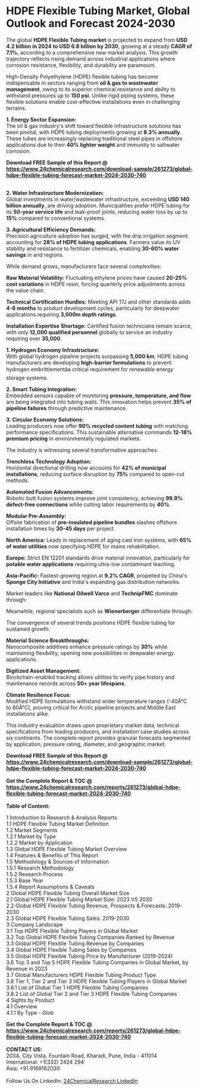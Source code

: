 <h1>HDPE Flexible Tubing Market, Global Outlook and Forecast 2024-2030</h1><p>The global <strong>HDPE Flexible Tubing market</strong> is projected to expand from <strong>USD 4.2 billion in 2024 to USD 6.8 billion by 2030</strong>, growing at a steady <strong>CAGR of 7.1%</strong>, according to a comprehensive new market analysis. This growth trajectory reflects rising demand across industrial applications where corrosion resistance, flexibility, and durability are paramount.</p><p>High-Density Polyethylene (HDPE) flexible tubing has become indispensable in sectors ranging from <strong>oil &amp; gas to wastewater management</strong>, owing to its superior chemical resistance and ability to withstand pressures up to <strong>150 psi</strong>. Unlike rigid piping systems, these flexible solutions enable cost-effective installations even in challenging terrains.</p><p><strong>1. Energy Sector Expansion:</strong><br>
The oil &amp; gas industry's shift toward flexible infrastructure solutions has been pivotal, with HDPE tubing deployments growing at <strong>8.3% annually</strong>. These tubes are increasingly replacing traditional steel pipes in offshore applications due to their <strong>40% lighter weight</strong> and immunity to saltwater corrosion.</p><div><b>Download FREE Sample of this Report @ 
            <a href="https://www.24chemicalresearch.com/download-sample/261273/global-hdpe-flexible-tubing-forecast-market-2024-2030-740">
            https://www.24chemicalresearch.com/download-sample/261273/global-hdpe-flexible-tubing-forecast-market-2024-2030-740</a></b></div><br><p><strong>2. Water Infrastructure Modernization:</strong><br>
Global investments in water/wastewater infrastructure, exceeding <strong>USD 140 billion annually</strong>, are driving adoption. Municipalities prefer HDPE tubing for its <strong>50-year service life</strong> and leak-proof joints, reducing water loss by up to <strong>15%</strong> compared to conventional systems.</p><p><strong>3. Agricultural Efficiency Demands:</strong><br>
Precision agriculture adoption has surged, with the drip irrigation segment accounting for <strong>28% of HDPE tubing applications</strong>. Farmers value its UV stability and resistance to fertilizer chemicals, enabling <strong>30-60% water savings</strong> in arid regions.</p><p>While demand grows, manufacturers face several complexities:</p><p><strong>Raw Material Volatility:</strong> Fluctuating ethylene prices have caused <strong>20-25% cost variations</strong> in HDPE resin, forcing quarterly price adjustments across the value chain.</p><p><strong>Technical Certification Hurdles:</strong> Meeting API 17J and other standards adds <strong>4-6 months</strong> to product development cycles, particularly for deepwater applications requiring <strong>3,000m depth ratings</strong>.</p><p><strong>Installation Expertise Shortage:</strong> Certified fusion technicians remain scarce, with only <strong>12,000 qualified personnel</strong> globally to service an industry requiring over <strong>35,000</strong>.</p><p><strong>1. Hydrogen Economy Infrastructure:</strong><br>
With global hydrogen pipeline projects surpassing <strong>5,000 km</strong>, HDPE tubing manufacturers are developing <strong>high-barrier formulations</strong> to prevent hydrogen embrittlementâa critical requirement for renewable energy storage systems.</p><p><strong>2. Smart Tubing Integration:</strong><br>
Embedded sensors capable of monitoring <strong>pressure, temperature, and flow</strong> are being integrated into tubing walls. This innovation helps prevent <strong>35% of pipeline failures</strong> through predictive maintenance.</p><p><strong>3. Circular Economy Solutions:</strong><br>
Leading producers now offer <strong>90% recycled content tubing</strong> with matching performance specifications. This sustainable alternative commands <strong>12-18% premium pricing</strong> in environmentally regulated markets.</p><p>The industry is witnessing several transformative approaches:</p><p><strong>Trenchless Technology Adoption:</strong><br>
Horizontal directional drilling now accounts for <strong>42% of municipal installations</strong>, reducing surface disruption by <strong>75%</strong> compared to open-cut methods.</p><p><strong>Automated Fusion Advancements:</strong><br>
Robotic butt fusion systems improve joint consistency, achieving <strong>99.9% defect-free connections</strong> while cutting labor requirements by <strong>40%</strong>.</p><p><strong>Modular Pre-Assembly:</strong><br>
Offsite fabrication of <strong>pre-insulated pipeline bundles</strong> slashes offshore installation times by <strong>30-45 days</strong> per project.</p><p><strong>North America:</strong> Leads in replacement of aging cast iron systems, with <strong>65% of water utilities</strong> now specifying HDPE for mains rehabilitation.</p><p><strong>Europe:</strong> Strict EN 12201 standards drive material innovation, particularly for <strong>potable water applications</strong> requiring ultra-low contaminant leaching.</p><p><strong>Asia-Pacific:</strong> Fastest-growing region at <strong>9.2% CAGR</strong>, propelled by China's <strong>Sponge City Initiative</strong> and India's expanding gas distribution networks.</p><p>Market leaders like <strong>National Oilwell Varco</strong> and <strong>TechnipFMC</strong> dominate through:</p><p>Meanwhile, regional specialists such as <strong>Wienerberger</strong> differentiate through:</p><p>The convergence of several trends positions HDPE flexible tubing for sustained growth:</p><p><strong>Material Science Breakthroughs:</strong><br>
Nanocomposite additives enhance pressure ratings by <strong>30%</strong> while maintaining flexibility, opening new possibilities in deepwater energy applications.</p><p><strong>Digitized Asset Management:</strong><br>
Blockchain-enabled tracking allows utilities to verify pipe history and maintenance records across <strong>50+ year lifespans</strong>.</p><p><strong>Climate Resilience Focus:</strong><br>
Modified HDPE formulations withstand wider temperature ranges (-40Â°C to 80Â°C), proving critical for Arctic pipeline projects and Middle East installations alike.</p><p>This industry evaluation draws upon proprietary market data, technical specifications from leading producers, and installation case studies across six continents. The complete report provides granular forecasts segmented by application, pressure rating, diameter, and geographic market.</p><div><b>Download FREE Sample of this Report @ 
            <a href="https://www.24chemicalresearch.com/download-sample/261273/global-hdpe-flexible-tubing-forecast-market-2024-2030-740">
            https://www.24chemicalresearch.com/download-sample/261273/global-hdpe-flexible-tubing-forecast-market-2024-2030-740</a></b></div><br><div><b>Get the Complete Report & TOC @ 
            <a href="https://www.24chemicalresearch.com/reports/261273/global-hdpe-flexible-tubing-forecast-market-2024-2030-740">
            https://www.24chemicalresearch.com/reports/261273/global-hdpe-flexible-tubing-forecast-market-2024-2030-740</a></b></div><br>
            <b>Table of Content:</b><p>1 Introduction to Research & Analysis Reports<br />
    1.1 HDPE Flexible Tubing Market Definition<br />
    1.2 Market Segments<br />
        1.2.1 Market by Type<br />
        1.2.2 Market by Application<br />
    1.3 Global HDPE Flexible Tubing Market Overview<br />
    1.4 Features & Benefits of This Report<br />
    1.5 Methodology & Sources of Information<br />
        1.5.1 Research Methodology<br />
        1.5.2 Research Process<br />
        1.5.3 Base Year<br />
        1.5.4 Report Assumptions & Caveats<br />
2 Global HDPE Flexible Tubing Overall Market Size<br />
    2.1 Global HDPE Flexible Tubing Market Size: 2023 VS 2030<br />
    2.2 Global HDPE Flexible Tubing Revenue, Prospects & Forecasts: 2019-2030<br />
    2.3 Global HDPE Flexible Tubing Sales: 2019-2030<br />
3 Company Landscape<br />
    3.1 Top HDPE Flexible Tubing Players in Global Market<br />
    3.2 Top Global HDPE Flexible Tubing Companies Ranked by Revenue<br />
    3.3 Global HDPE Flexible Tubing Revenue by Companies<br />
    3.4 Global HDPE Flexible Tubing Sales by Companies<br />
    3.5 Global HDPE Flexible Tubing Price by Manufacturer (2019-2024)<br />
    3.6 Top 3 and Top 5 HDPE Flexible Tubing Companies in Global Market, by Revenue in 2023<br />
    3.7 Global Manufacturers HDPE Flexible Tubing Product Type<br />
    3.8 Tier 1, Tier 2 and Tier 3 HDPE Flexible Tubing Players in Global Market<br />
        3.8.1 List of Global Tier 1 HDPE Flexible Tubing Companies<br />
        3.8.2 List of Global Tier 2 and Tier 3 HDPE Flexible Tubing Companies<br />
4 Sights by Product<br />
    4.1 Overview<br />
        4.1.1 By Type - Glob</p><div><b>Get the Complete Report & TOC @ 
            <a href="https://www.24chemicalresearch.com/reports/261273/global-hdpe-flexible-tubing-forecast-market-2024-2030-740">
            https://www.24chemicalresearch.com/reports/261273/global-hdpe-flexible-tubing-forecast-market-2024-2030-740</a></b></div><br><b>CONTACT US:</b><br>
            203A, City Vista, Fountain Road, Kharadi, Pune, India - 411014<br>
            International: +1(332) 2424 294<br>
            Asia: +91 9169162030 <br><br>
            Follow Us On LinkedIn: <a href="https://www.linkedin.com/company/24chemicalresearch/">24ChemicalResearch LinkedIn</a>